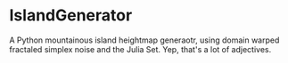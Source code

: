 # IslandGenerator
A Python mountainous island heightmap generaotr, using domain warped fractaled simplex noise and the Julia Set. Yep, that's a lot of adjectives.
